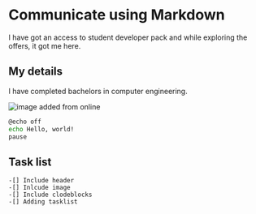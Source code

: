 # Communicate using Markdown

I have got an access to student developer pack and while exploring the offers, it got me here.

## My details

I have completed bachelors in computer engineering.

![image added from online](https://cdn-icons-png.flaticon.com/512/25/25231.png)

```bash
@echo off
echo Hello, world!
pause
```

## Task list
```
-[] Include header
-[] Inlcude image
-[] Include clodeblocks
-[] Adding tasklist
```
